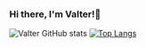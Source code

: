 ### Hi there, I'm Valter!👋


![Valter GitHub stats](https://github-readme-stats.vercel.app/api?username=ValterNiloJr&show_icons=true&theme=dracula)
[![Top Langs](https://github-readme-stats.vercel.app/api/top-langs/?username=ValterNiloJr&theme=dracula)](https://github.com/ValterNiloJr/github-readme-stats)
